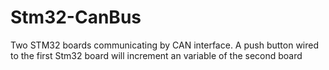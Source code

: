 # Stm32-CanBus
Two STM32 boards communicating by CAN interface. A push button wired to the first Stm32 board will increment an variable of the second board
